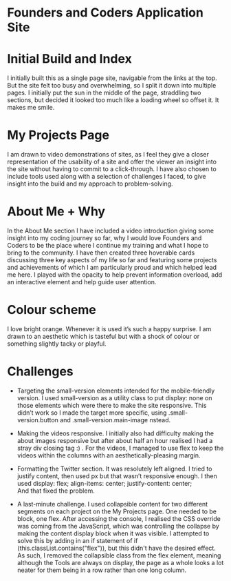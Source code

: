 # Founders and Coders Application Site

# Initial Build and Index

I initially built this as a single page site, navigable from the links at the top. But the site felt too busy and overwhelming, so I split it down into multiple pages. I initially put the sun in the middle of the page, straddling two sections, but decided it looked too much like a loading wheel so offset it. It makes me smile. 

# My Projects Page

I am drawn to video demonstrations of sites, as I feel they give a closer representation of the usability of a site and offer the viewer an insight into the site without having to commit to a click-through. I have also chosen to include tools used along with a selection of challenges I faced, to give insight into the build and my approach to problem-solving. 

# About Me + Why

In the About Me section I have included a video introduction giving some insight into my coding journey so far, why I would love Founders and Coders to be the place where I continue my training and what I hope to bring to the community. I have then created three hoverable cards discussing three key aspects of my life so far and featuring some projects and achievements of which I am particularly proud and which helped lead me here. I played with the opacity to help prevent information overload, add an interactive element and help guide user attention. 

# Colour scheme 

I love bright orange. Whenever it is used it’s such a happy surprise. I am drawn to an aesthetic which is tasteful but with a shock of colour or something slightly tacky or playful. 

# Challenges

- Targeting the small-version elements intended for the mobile-friendly version. 
I used small-version as a utility class to put display: none on those elements which were there to make the site responsive. This didn’t work so I made the target more specific, using .small-version.button and .small-version.main-image nstead. 

- Making the videos responsive. I initially also had difficulty making the about images responsive but after about half an hour realised I had a stray div closing tag :) . For the videos, I managed to use flex to keep the videos within the columns with an aesthetically-pleasing margin.

- Formatting the Twitter section. It was resolutely left aligned. I tried to justify content, then used px but that wasn’t responsive enough. I then used 
    display: flex;
    align-items: center;
    justify-content: center;    
And that fixed the problem.

- A last-minute challenge. I used collapsible content for two different segments on each project on the My Projects page. One needed to be block, one flex. After accessing the console, I realised the CSS override was coming from the JavaScript, which was controlling the collapse by making the content display block when it was visible. I attempted to solve this by adding in an if statement of  if (this.classList.contains("flex")), but this didn't have the desired effect. As such, I removed the collapsible class from the flex element, meaning although the Tools are always on display, the page as a whole looks a lot neater for them being in a row rather than one long column.
